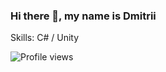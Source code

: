### Hi there 👋, my name is Dmitrii

Skills: C# / Unity

![Profile views](https://komarev.com/ghpvc/?username=webdkopytin)
